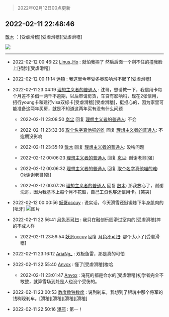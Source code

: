 > 2022年02月12日00点更新
<link rel="stylesheet" href="https://cdn.jsdelivr.net/gh/taotie6/sampleJSON@main/css/photo_show.css">
<meta name="referrer" content="no-referrer" />


 ## 2022-02-11 22:48:46 

 [㪚木](https://www.coolapk.com/feed/33480692?shareKey=YjJjZjU3ZWY5ODE1NjIwNjdhMmM~) ：[受虐滑稽][受虐滑稽][受虐滑稽] 

<div class="album">
<img class="img-item" src="https://image.coolapk.com/feed/2022/0211/22/1081091_77f8125a_0926_0996_468@800x788.jpeg" />
</div>

 ------- 

- 2022-02-12 00:46:22 [Linus_Ho](uid=1590136) : 就怕我摔了 然后后面一个刹不住的撞我脸上[捂脸][受虐滑稽] 

- 2022-02-12 00:11:14 [远镇](uid=1471248) : 我这里今年受冬奥影响滑不起了[受虐滑稽] 

- 2022-02-11 23:04:19 [理想主义者的普通人](uid=1708330) : 沈哥，想请教一下，我信用卡每个月差不多借一两千不逾期，以后审请房货，车贷有影响吗，现在2张信用，招行young卡和建行visa双标卡[受虐滑稽][受虐滑稽]，挺担心的，因为家里可能准备这两年买房，就是不知道这两年买有没有什么问题 

    - 2022-02-11 23:08:50 [岚尘](uid=1308250) 回复 [理想主义者的普通人](uid=1708330): 不会 

    - 2022-02-11 23:32:36 [取个名字真他喵的难](uid=2242411) 回复 [理想主义者的普通人](uid=1708330): 不逾期没影响 

    - 2022-02-11 23:35:19 [㪚木](uid=1081091) 回复 [理想主义者的普通人](uid=1708330): 没啥问题 

    - 2022-02-12 00:06:23 [理想主义者的普通人](uid=1708330) 回复 [岚尘](uid=1308250): 谢谢老哥[强] 

    - 2022-02-12 00:06:32 [理想主义者的普通人](uid=1708330) 回复 [取个名字真他喵的难](uid=2242411): Ok谢谢老哥[强] 

    - 2022-02-12 00:07:26 [理想主义者的普通人](uid=1708330) 回复 [㪚木](uid=1081091): 那我放心了，谢谢沈哥，因为我基本上每个月不花超，自己工资也够还信用卡。[笑哭] 

- 2022-02-12 00:00:56 [妖哥occuy](uid=1388591) : 说实话，今天滑雪还挺锻炼下半身肌肉的[呲牙] ![图片](https://image.coolapk.com/feed/2022/0212/00/1388591_212b0e0a_5255_2944_147@3325x2494.jpeg)

- 2022-02-11 22:56:41 [月色不可扫](uid=3639201) : 我只在融创乐园滑过室内的[受虐滑稽]摔的不成人样 

    - 2022-02-11 23:59:54 [妖哥occuy](uid=1388591) 回复 [月色不可扫](uid=3639201): 那个太小了[受虐滑稽] 

- 2022-02-11 23:16:12 [AriaNg_](uid=3504887) : 双板鱼雷，那是真的可怕 

- 2022-02-11 22:55:40 [Anvox](uid=3586582) : 懂了[受虐滑稽]梭哈 

    - 2022-02-11 23:01:47 [Anvox](uid=3586582) : 淹死的都是会水的[受虐滑稽]初学者完全不敢整，就算雪场到处是人也没个受伤的。 

- 2022-02-11 23:00:53 [数度数独数度](uid=1649918) : 说到刹车，我想到了银魂中那个将军的钱咧现刹车。[滑稽][滑稽][滑稽][滑稽] 

- 2022-02-11 22:50:16 [濹邪](uid=1210426) : 第一！ 

